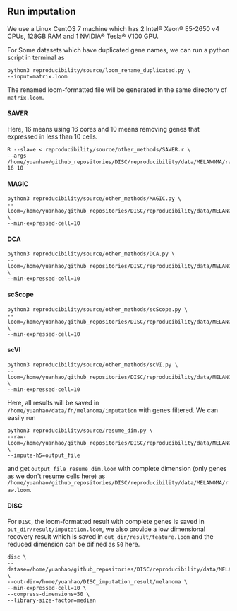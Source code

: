 ## Run imputation
We use a Linux CentOS 7 machine which has 2 Intel® Xeon® E5-2650 v4 CPUs, 128GB RAM and 1 NVIDIA® Tesla® V100 GPU.

For Some datasets which have duplicated gene names, we can run a python script in terminal as 
    
    python3 reproducibility/source/loom_rename_duplicated.py \
    --input=matrix.loom

The renamed loom-formatted file will be generated in the same directory of `matrix.loom`.
#### SAVER
Here, 16 means using 16 cores and 10 means removing genes that expressed in less than 10 cells.

    R --slave < reproducibility/source/other_methods/SAVER.r \
    --args /home/yuanhao/github_repositories/DISC/reproducibility/data/MELANOMA/raw.loom 16 10
#### MAGIC
    python3 reproducibility/source/other_methods/MAGIC.py \
    --loom=/home/yuanhao/github_repositories/DISC/reproducibility/data/MELANOMA/raw.loom \
    --min-expressed-cell=10

#### DCA
    python3 reproducibility/source/other_methods/DCA.py \
    --loom=/home/yuanhao/github_repositories/DISC/reproducibility/data/MELANOMA/raw.loom \
    --min-expressed-cell=10
#### scScope
    python3 reproducibility/source/other_methods/scScope.py \
    --loom=/home/yuanhao/github_repositories/DISC/reproducibility/data/MELANOMA/raw.loom \
    --min-expressed-cell=10
#### scVI
    python3 reproducibility/source/other_methods/scVI.py \
    --loom=/home/yuanhao/github_repositories/DISC/reproducibility/data/MELANOMA/raw.loom \
    --min-expressed-cell=10
Here, all results will be saved in `/home/yuanhao/data/fn/melanoma/imputation` with genes filtered.
We can easily run

    python3 reproducibility/source/resume_dim.py \
    --raw-loom=/home/yuanhao/github_repositories/DISC/reproducibility/data/MELANOMA/raw.loom \
    --impute-h5=output_file    
and get `output_file_resume_dim.loom` with complete dimension (only genes as we don't resume cells here) as `/home/yuanhao/github_repositories/DISC/reproducibility/data/MELANOMA/raw.loom`.

#### DISC
For `DISC`, the loom-formatted result with complete genes is saved in `out_dir/result/imputation.loom`, we also provide a low dimensional recovery result which is saved in `out_dir/result/feature.loom` and the reduced dimension can be difined as `50` here. 

    disc \
    --datase=/home/yuanhao/github_repositories/DISC/reproducibility/data/MELANOMA/raw.loom \
    --out-dir=/home/yuanhao/DISC_imputation_result/melanoma \
    --min-expressed-cell=10 \
    --compress-dimensions=50 \
    --library-size-factor=median